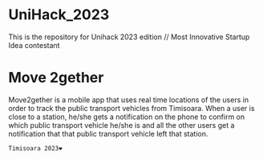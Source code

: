 # UniHack_2023
This is the repository for Unihack 2023 edition // Most Innovative Startup Idea contestant

# Move 2gether
Move2gether is a mobile app that uses real time locations of the users in order to track the public transport vehicles from Timisoara. 
When a user is close to a station, he/she gets a notification on the phone to confirm on which public transport vehicle he/she is and all the other users get a notification that that public transport vehicle left that station.
```bash
Timisoara 2023❤
```

